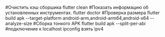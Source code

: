 #Очистить кэш сборшика
flutter clean
#Показать информацию об установленных инструментах.
flutter doctor
#Проверка размера
flutter build apk --target-platform android-arm,android-arm64,android-x64 --analyze-size
#Сборка тонкого APK
flutter build apk --split-per-abi
#подключение к localhost
ipconfig
взять ipv4